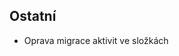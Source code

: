 ﻿---
categories: [kiwi]
layout: kiwi
---
 
## Ostatní
<ul>
<li>Oprava migrace aktivit ve složkách</li>
</ul>
